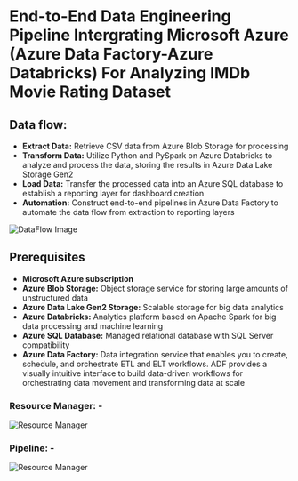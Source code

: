 # End-to-End Data Engineering Pipeline Intergrating Microsoft Azure (Azure Data Factory-Azure Databricks) For Analyzing IMDb Movie Rating Dataset

## Data flow:
- **Extract Data:** Retrieve CSV data from Azure Blob Storage for processing
- **Transform Data:** Utilize Python and PySpark on Azure Databricks to analyze and process the data, storing the results in Azure Data Lake Storage Gen2
- **Load Data:** Transfer the processed data into an Azure SQL database to establish a reporting layer for dashboard creation
- **Automation:** Construct end-to-end pipelines in Azure Data Factory to automate the data flow from extraction to reporting layers

![DataFlow Image](https://github.com/fahadrafiqueee/Data-Engineering-Movie-Analysis_Azure-Services/blob/main/images/Flow.png)

##  Prerequisites
- **Microsoft Azure subscription**
- **Azure Blob Storage:** Object storage service for storing large amounts of unstructured data
- **Azure Data Lake Gen2 Storage:** Scalable storage for big data analytics
- **Azure Databricks:** Analytics platform based on Apache Spark for big data processing and machine learning
- **Azure SQL Database:** Managed relational database with SQL Server compatibility
- **Azure Data Factory:** Data integration service that enables you to create, schedule, and orchestrate ETL and ELT workflows. ADF provides a visually intuitive interface to build data-driven workflows for orchestrating data movement and transforming data at scale

### Resource Manager: -
![Resource Manager](https://github.com/fahadrafiqueee/Data-Engineering-Movie-Analysis_Azure-Services/blob/main/images/resource_group.png)

### Pipeline: -
![Resource Manager](https://github.com/fahadrafiqueee/Data-Engineering-Movie-Analysis_Azure-Services/blob/main/images/adf_pipeline_run.png)




